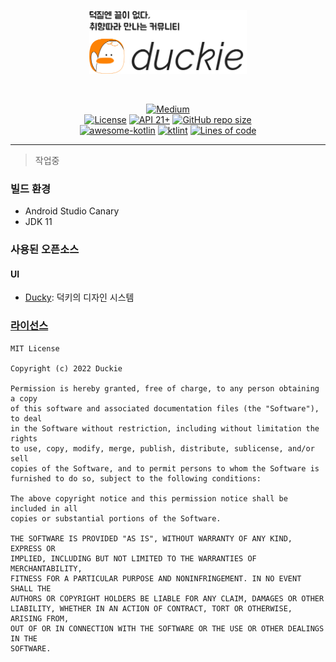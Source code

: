 <p align="center">
  <img src="https://github.com/sungbinland/duckie/blob/main/assets/duckie.png?raw=true" width="50%" />
</p>

<br/>

<p align="center">
  <a href="https://medium.com/duckie-stories"><img alt="Medium" src="https://img.shields.io/badge/Medium-12100E?style=for-the-badge&logo=medium&logoColor=white"</a>
  <br/>
  <a href="https://github.com/sungbinland/duckie/blob/main/LICENSE"><img alt="License" src="https://img.shields.io/badge/License-MIT-blue"/></a>
  <a href="https://developer.android.com/about/versions/lollipop"><img alt="API 21+" src="https://img.shields.io/badge/API-21%2B-brightgreen.svg"/></a>
  <a href="https://github.com/sungbinland/duckie"><img alt="GitHub repo size" src="https://img.shields.io/github/repo-size/sungbinland/duckie"/></a>
  <br/>
  <a href="https://kotlin.link"><img src="https://kotlin.link/awesome-kotlin.svg" alt="awesome-kotlin"/></a>
  <a href="https://ktlint.github.io/"><img src="https://img.shields.io/badge/code%20style-%E2%9D%A4-FF4081.svg" alt="ktlint"/></a>
  <a href="https://github.com/sungbinland/duckie"><img alt="Lines of code" src="https://img.shields.io/tokei/lines/github/sungbinland/duckie"></a>
</p>

---

> 작업중

### 빌드 환경

- Android Studio Canary
- JDK 11

### 사용된 오픈소스

#### UI

- [Ducky](https://github.com/sungbinland/duckie-ducky): 덕키의 디자인 시스템

### [라이선스](https://github.com/sungbinland/duckie/blob/readme/LICENSE)

```
MIT License

Copyright (c) 2022 Duckie

Permission is hereby granted, free of charge, to any person obtaining a copy
of this software and associated documentation files (the "Software"), to deal
in the Software without restriction, including without limitation the rights
to use, copy, modify, merge, publish, distribute, sublicense, and/or sell
copies of the Software, and to permit persons to whom the Software is
furnished to do so, subject to the following conditions:

The above copyright notice and this permission notice shall be included in all
copies or substantial portions of the Software.

THE SOFTWARE IS PROVIDED "AS IS", WITHOUT WARRANTY OF ANY KIND, EXPRESS OR
IMPLIED, INCLUDING BUT NOT LIMITED TO THE WARRANTIES OF MERCHANTABILITY,
FITNESS FOR A PARTICULAR PURPOSE AND NONINFRINGEMENT. IN NO EVENT SHALL THE
AUTHORS OR COPYRIGHT HOLDERS BE LIABLE FOR ANY CLAIM, DAMAGES OR OTHER
LIABILITY, WHETHER IN AN ACTION OF CONTRACT, TORT OR OTHERWISE, ARISING FROM,
OUT OF OR IN CONNECTION WITH THE SOFTWARE OR THE USE OR OTHER DEALINGS IN THE
SOFTWARE.
```

